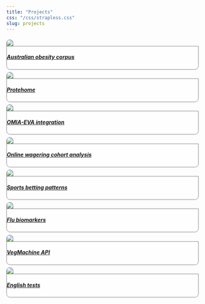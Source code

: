 ```yaml
---
title: "Projects"
css: "/css/strapless.css"
slug: projects
---
```


<div>
  <div class="row p-0 row-cols-1 row-cols-md-2 row-cols-lg-3" style="margin-left: -.2rem; margin-right: -.2rem; margin-top: 1rem; margin-bottom: 1rem; ">
    <div class="card bg-transparent m-0 border-0 collapse.show bs4cards-blahblahblah bs4cards-NA" style="padding: .2rem ; border-width: 0; border-radius: .6rem .6rem .6rem .6rem ;">
      <a href="https://daryavanichkina.com/project/obesity">
        <img src="https://daryavanichkina.com/images/211028_obesity.jpeg" class="card-img-top" style="border-style:solid; border-color:#808080FF; border-width:1px 1px 0 1px; border-radius: .6rem .6rem 0 0 ;"/>
      </a>
      <div class="card-body justify-content-end m-0 p-0" style="visibility: visible; background-color: #FFFFFFAA; border-style:solid; border-color:#808080FF; border-width:1px; border-radius: 0 0 .6rem .6rem ;">
        <a href="https://daryavanichkina.com/project/obesity">
          <h5 class="card-title my-auto px-3 pt-3 pb-3">Australian obesity corpus</h5>
        </a>
      </div>
    </div>
    <div class="card bg-transparent m-0 border-0 collapse.show bs4cards-blahblahblah bs4cards-NA" style="padding: .2rem ; border-width: 0; border-radius: .6rem .6rem .6rem .6rem ;">
      <a href="https://daryavanichkina.com/project/protehome">
        <img src="https://source.unsplash.com/eeEiys6TU3c" class="card-img-top" style="border-style:solid; border-color:#808080FF; border-width:1px 1px 0 1px; border-radius: .6rem .6rem 0 0 ;"/>
      </a>
      <div class="card-body justify-content-end m-0 p-0" style="visibility: visible; background-color: #FFFFFFAA; border-style:solid; border-color:#808080FF; border-width:1px; border-radius: 0 0 .6rem .6rem ;">
        <a href="https://daryavanichkina.com/project/protehome">
          <h5 class="card-title my-auto px-3 pt-3 pb-3">Protehome</h5>
        </a>
      </div>
    </div>
    <div class="card bg-transparent m-0 border-0 collapse.show bs4cards-blahblahblah bs4cards-NA" style="padding: .2rem ; border-width: 0; border-radius: .6rem .6rem .6rem .6rem ;">
      <a href="https://daryavanichkina.com/project/omia">
        <img src="https://daryavanichkina.com/images/211028_omia.jpeg" class="card-img-top" style="border-style:solid; border-color:#808080FF; border-width:1px 1px 0 1px; border-radius: .6rem .6rem 0 0 ;"/>
      </a>
      <div class="card-body justify-content-end m-0 p-0" style="visibility: visible; background-color: #FFFFFFAA; border-style:solid; border-color:#808080FF; border-width:1px; border-radius: 0 0 .6rem .6rem ;">
        <a href="https://daryavanichkina.com/project/omia">
          <h5 class="card-title my-auto px-3 pt-3 pb-3">OMIA-EVA integration</h5>
        </a>
      </div>
    </div>
    <div class="card bg-transparent m-0 border-0 collapse.show bs4cards-blahblahblah bs4cards-NA" style="padding: .2rem ; border-width: 0; border-radius: .6rem .6rem .6rem .6rem ;">
      <a href="https://daryavanichkina.com/project/gambling1">
        <img src="https://daryavanichkina.com/images/211028_gambling1.jpeg" class="card-img-top" style="border-style:solid; border-color:#808080FF; border-width:1px 1px 0 1px; border-radius: .6rem .6rem 0 0 ;"/>
      </a>
      <div class="card-body justify-content-end m-0 p-0" style="visibility: visible; background-color: #FFFFFFAA; border-style:solid; border-color:#808080FF; border-width:1px; border-radius: 0 0 .6rem .6rem ;">
        <a href="https://daryavanichkina.com/project/gambling1">
          <h5 class="card-title my-auto px-3 pt-3 pb-3">Online wagering cohort analysis</h5>
        </a>
      </div>
    </div>
    <div class="card bg-transparent m-0 border-0 collapse.show bs4cards-blahblahblah bs4cards-NA" style="padding: .2rem ; border-width: 0; border-radius: .6rem .6rem .6rem .6rem ;">
      <a href="https://daryavanichkina.com/project/gambling2">
        <img src="https://daryavanichkina.com/images/211028_gambling2.jpeg" class="card-img-top" style="border-style:solid; border-color:#808080FF; border-width:1px 1px 0 1px; border-radius: .6rem .6rem 0 0 ;"/>
      </a>
      <div class="card-body justify-content-end m-0 p-0" style="visibility: visible; background-color: #FFFFFFAA; border-style:solid; border-color:#808080FF; border-width:1px; border-radius: 0 0 .6rem .6rem ;">
        <a href="https://daryavanichkina.com/project/gambling2">
          <h5 class="card-title my-auto px-3 pt-3 pb-3">Sports betting patterns</h5>
        </a>
      </div>
    </div>
    <div class="card bg-transparent m-0 border-0 collapse.show bs4cards-blahblahblah bs4cards-NA" style="padding: .2rem ; border-width: 0; border-radius: .6rem .6rem .6rem .6rem ;">
      <a href="https://daryavanichkina.com/project/predictflu">
        <img src="https://source.unsplash.com/RXVfrhCswCQ" class="card-img-top" style="border-style:solid; border-color:#808080FF; border-width:1px 1px 0 1px; border-radius: .6rem .6rem 0 0 ;"/>
      </a>
      <div class="card-body justify-content-end m-0 p-0" style="visibility: visible; background-color: #FFFFFFAA; border-style:solid; border-color:#808080FF; border-width:1px; border-radius: 0 0 .6rem .6rem ;">
        <a href="https://daryavanichkina.com/project/predictflu">
          <h5 class="card-title my-auto px-3 pt-3 pb-3">Flu biomarkers</h5>
        </a>
      </div>
    </div>
    <div class="card bg-transparent m-0 border-0 collapse.show bs4cards-blahblahblah bs4cards-NA" style="padding: .2rem ; border-width: 0; border-radius: .6rem .6rem .6rem .6rem ;">
      <a href="https://daryavanichkina.com/project/vegmachine">
        <img src="https://daryavanichkina.com/images/211028_vegmachine.jpeg" class="card-img-top" style="border-style:solid; border-color:#808080FF; border-width:1px 1px 0 1px; border-radius: .6rem .6rem 0 0 ;"/>
      </a>
      <div class="card-body justify-content-end m-0 p-0" style="visibility: visible; background-color: #FFFFFFAA; border-style:solid; border-color:#808080FF; border-width:1px; border-radius: 0 0 .6rem .6rem ;">
        <a href="https://daryavanichkina.com/project/vegmachine">
          <h5 class="card-title my-auto px-3 pt-3 pb-3">VegMachine API</h5>
        </a>
      </div>
    </div>
    <div class="card bg-transparent m-0 border-0 collapse.show bs4cards-blahblahblah bs4cards-NA" style="padding: .2rem ; border-width: 0; border-radius: .6rem .6rem .6rem .6rem ;">
      <a href="https://daryavanichkina.com/project/englishtest">
        <img src="https://source.unsplash.com/ucUB9wxkPgY" class="card-img-top" style="border-style:solid; border-color:#808080FF; border-width:1px 1px 0 1px; border-radius: .6rem .6rem 0 0 ;"/>
      </a>
      <div class="card-body justify-content-end m-0 p-0" style="visibility: visible; background-color: #FFFFFFAA; border-style:solid; border-color:#808080FF; border-width:1px; border-radius: 0 0 .6rem .6rem ;">
        <a href="https://daryavanichkina.com/project/englishtest">
          <h5 class="card-title my-auto px-3 pt-3 pb-3">English tests</h5>
        </a>
      </div>
    </div>
  </div>
</div>